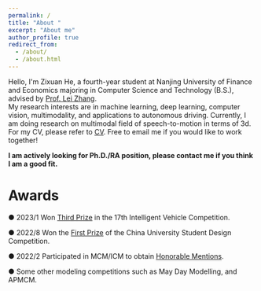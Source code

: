 ```yaml
---
permalink: /
title: "About "
excerpt: "About me"
author_profile: true
redirect_from: 
  - /about/
  - /about.html
---
```


Hello, I'm Zixuan He, a fourth-year student at Nanjing University of Finance and Economics majoring in Computer Science and Technology (B.S.), advised by [Prof. Lei Zhang](https://xueshu.baidu.com/scholarID/CN-BK73TEKJ).  
My research interests are in machine learning, deep learning, computer vision, multimodality, and applications to autonomous driving. Currently, I am doing research on multimodal field of speech-to-motion in terms of 3d. For my CV, please refer to [CV](Zixuan_He_CV.pdf). Free to email me if you would like to work together!  

**I am actively looking for Ph.D./RA position, please contact me if you think I am a good fit.**


Awards
======
● 2023/1 Won [Third Prize](中国机器人大赛三等奖.jpg) in the 17th Intelligent Vehicle Competition.  

● 2022/8 Won the [First Prize](智能车比赛国家一等奖.jpg) of the China University Student Design Competition.  

● 2022/2 Participated in MCM/ICM to obtain [Honorable Mentions](美赛建模H奖.jpg).  

● Some other modeling competitions such as May Day Modelling, and APMCM.  

